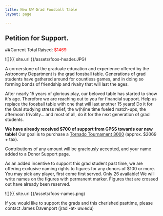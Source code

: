 ```yaml
---
title: New UW Grad Foosball Table
layout: page

---
```


## Petition for Support.

##Current Total Raised: <span style="color:red;">$1469</span>

![]({{ site.url }}/assets/foos-header.JPG)

A cornerstone of the graduate education and experience offered by the Astronomy Department is the grad foosball table. Generations of grad students have gathered around for countless games, and in doing so forming bonds of friendship and rivalry that will last the ages. 

After nearly 15 years of glorious play, our beloved table has started to show it's age. Therefore we are reaching out to you for financial support. Help us replace the foosball table with one that will last another 15 years! Do it for the Qual studying stress relief, the w(h)ine time fueled match-ups, the afternoon frivolity... and most of all, do it for the next generation of grad students.

**We have already received $700 of support from GPSS towards our new table!** Our goal is to purchase a [Tornado Tournament 3000](http://www.amazon.com/Tornado-Tournament-3000-Foosball-Table/dp/B001FTH4OA) (approx. $2069 + tax). 

Contributions of any amount will be graciously accepted, and your name added to a Donor Support page.

As an added incentive to support this grad student past time, we are offering exclusive naming rights to figures for any donors of $100 or more. You may pick any player, first come first served. Only 26 available! We will write names on the figures with permanent marker. Figures that are crossed out have already been reserved.

![]({{ site.url }}/assets/foos-names.png)

If you would like to support the grads and this cherished pasttime, please contact James Davenport (jrad -at- uw.edu)